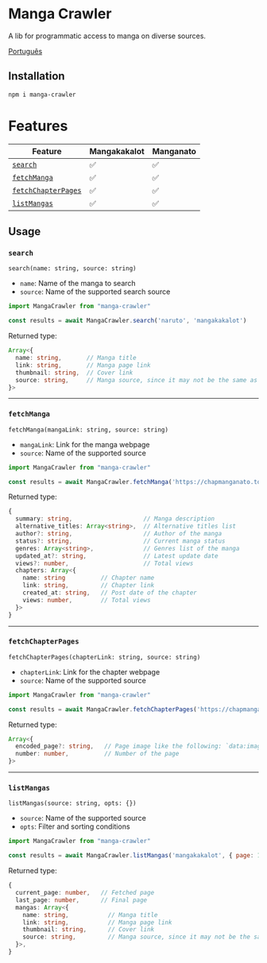 # Manga Crawler

A lib for programmatic access to manga on diverse sources.

[Português](https://github.com/Ellyzeul/manga-crawler/blob/main/README-pt_BR.md)

## Installation

```shell
npm i manga-crawler
```

# Features

Feature | Mangakakalot | Manganato
-|-|-
[`search`](#search) | ✅ | ✅
[`fetchManga`](#fetchManga) | ✅ | ✅
[`fetchChapterPages`](#fetchchapterpages) | ✅ | ✅
[`listMangas`](#listmangas) | ✅ | ✅

## Usage

### `search`

`search(name: string, source: string)`

- `name`: Name of the manga to search
- `source`: Name of the supported search source

```javascript
import MangaCrawler from "manga-crawler"

const results = await MangaCrawler.search('naruto', 'mangakakalot')
```
Returned type: 
```typescript
Array<{
  name: string,       // Manga title
  link: string,       // Manga page link
  thumbnail: string,  // Cover link
  source: string,     // Manga source, since it may not be the same as the search source
}>
```
---
### `fetchManga`

`fetchManga(mangaLink: string, source: string)`

- `mangaLink`: Link for the manga webpage
- `source`: Name of the supported source

```javascript
import MangaCrawler from "manga-crawler"

const results = await MangaCrawler.fetchManga('https://chapmanganato.to/manga-ng952689', 'manganato')
```
Returned type: 
```typescript
{
  summary: string,                    // Manga description
  alternative_titles: Array<string>,  // Alternative titles list
  author?: string,                    // Author of the manga
  status?: string,                    // Current manga status
  genres: Array<string>,              // Genres list of the manga
  updated_at?: string,                // Latest update date
  views?: number,                     // Total views
  chapters: Array<{
    name: string          // Chapter name
    link: string,         // Chapter link
    created_at: string,   // Post date of the chapter
    views: number,        // Total views
  }>
}
```
---
### `fetchChapterPages`

`fetchChapterPages(chapterLink: string, source: string)`

- `chapterLink`: Link for the chapter webpage
- `source`: Name of the supported source

```javascript
import MangaCrawler from "manga-crawler"

const results = await MangaCrawler.fetchChapterPages('https://chapmanganato.to/manga-uo998171/chapter-1', 'manganato')
```
Returned type: 
```typescript
Array<{
  encoded_page?: string,   // Page image like the following: `data:image/jpeg;base64, ${encodedPage}`
  number: number,          // Number of the page
}>
```
---
### `listMangas`

`listMangas(source: string, opts: {})`

- `source`: Name of the supported source
- `opts`: Filter and sorting conditions

```javascript
import MangaCrawler from "manga-crawler"

const results = await MangaCrawler.listMangas('mangakakalot', { page: 1 })
```
Returned type: 
```typescript
{
  current_page: number,   // Fetched page
  last_page: number,      // Final page
  mangas: Array<{
    name: string,           // Manga title
    link: string,           // Manga page link
    thumbnail: string,      // Cover link
    source: string,         // Manga source, since it may not be the same as the search source
  }>,
}
```
